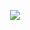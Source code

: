 <p align="center">
  <a href="https://skillicons.dev">
    <img src="https://skillicons.dev/icons?i=git,next,react,node" />
  </a>
</p>
